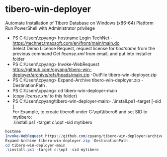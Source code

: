 # tibero-win-deployer
Automate Installation of Tibero Database on Windows (x86-64) Platform  
Run PowerShell with Administrator privilege  

* PS C:\Users\cpyang> hostname
  Login TechNet - https://technet.tmaxsoft.com/en/front/main/main.do  
  Select Demo License Request, request license for _hostname_ from the previous command 
  Get _license.xml_ from email, and put into installer folder  
* PS C:\Users\cpyang> Invoke-WebRequest https://github.com/cpyang/tibero-win-deployer/archive/refs/heads/main.zip -OutFile tibero-win-deployer.zip  
* PS C:\Users\cpyang> Expand-Archive tibero-win-deployer.zip -DestinationPath .  
* PS C:\Users\cpyang> cd tibero-win-deployer-main  
* (copy _license.xml_ to this folder)  
* PS C:\Users\cpyang\tibero-win-deployer-main> .\install.ps1 -target <installation base directory> [-sid <Tibero SID>]    
  For Example, to create tibero6 under C:\opt\tibero6 and set SID to mytibero:  
  .\install.ps1 -target c:\opt -sid mytibero   

  
```powershell
hostnme
Invoke-WebRequest https://github.com/cpyang/tibero-win-deployer/archive/refs/heads/main.zip -OutFile tibero-win-deployer.zip  
Expand-Archive tibero-win-deployer.zip -DestinationPath .  
cd tibero-win-deployer-main  
.\install.ps1 -target c:\opt -sid mytibero   
```
